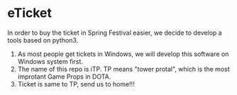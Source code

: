 # eTicket
In order to buy the ticket in Spring Festival easier, we decide to develop a tools based on python3.

  1. As most people get tickets in Windows, we will develop this software on Windows system first.
  2. The name of this repo is iTP. TP means "tower protal", which is the most improtant Game Props in DOTA.
  3. Ticket is same to TP, send us to home!!!
